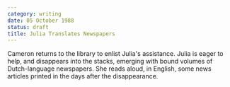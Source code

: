 ```yaml
---
category: writing
date: 05 October 1988
status: draft
title: Julia Translates Newspapers
---
```



Cameron returns to the library to enlist Julia's
assistance. Julia is eager to help, and disappears into the stacks,
emerging with bound volumes of Dutch-language newspapers. She reads
aloud, in English, some news articles printed in the days after the
disappearance.
